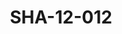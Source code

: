 ---
pid: SHA-12-012
title: SHA-12-012
language: en
original_label: 
rights: Sharhabil Ahmed
location_of_original: Sharhabil Ahmed
photographer_or_studio: 
scanned_from: photograph 8.7 by 12.6
_date: '1984'
location: Libya
description: Sharhabil Ahmed's band and another person
additional_notes: 
permission_display: 'yes'
on_server: 'no'
on_website: 'no'
permalink: /photopages/en/SHA-12-012.html
layout: photo-page
---